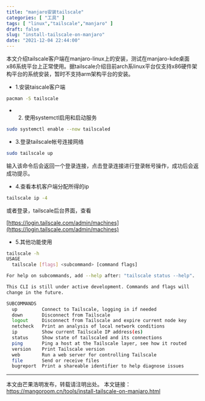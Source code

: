 ```yaml
---
title: "manjaro安装tailscale"
categories: [ "工具" ]
tags: [ "linux","tailscale","manjaro" ]
draft: false
slug: "install-tailscale-on-manjaro"
date: "2021-12-04 22:44:00"
---
```


本文介绍tailscale客户端在manjaro-linux上的安装，测试在manjaro-kde桌面x86系统平台上正常使用。据tailscale介绍目前arch系linux平台仅支持x86硬件架构平台的系统安装，暂时不支持arm架构平台的安装。

- 1.安装taiscale客户端

```bash
pacman -S tailscale
```

- 2. 使用systemctl启用和启动服务

```bash
sudo systemctl enable --now tailscaled
```

- 3.登录tailscale帐号连接网络

```bash
sudo tailscale up
```
输入该命令后会返回一个登录连接，点击登录连接进行登录帐号操作，成功后会返成功提示。

- 4.查看本机客户端分配所得的ip

```bash
tailscale ip -4
```
或者登录，tailscale后台界面，查看

[https://login.tailscale.com/admin/machines](https://login.tailscale.com/admin/machines)

- 5.其他功能使用

```bash
tailscale -h
USAGE
  tailscale [flags] <subcommand> [command flags]

For help on subcommands, add --help after: "tailscale status --help".

This CLI is still under active development. Commands and flags will
change in the future.

SUBCOMMANDS
  up         Connect to Tailscale, logging in if needed
  down       Disconnect from Tailscale
  logout     Disconnect from Tailscale and expire current node key
  netcheck   Print an analysis of local network conditions
  ip         Show current Tailscale IP address(es)
  status     Show state of tailscaled and its connections
  ping       Ping a host at the Tailscale layer, see how it routed
  version    Print Tailscale version
  web        Run a web server for controlling Tailscale
  file       Send or receive files
  bugreport  Print a shareable identifier to help diagnose issues
```


----

本文由芒果浩明发布，转载请注明出处。
本文链接：https://mangoroom.cn/tools/install-tailscale-on-manjaro.html